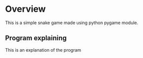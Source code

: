 # Overview

This is a simple snake game made using python pygame module.

## Program explaining

This is an explanation of the program

